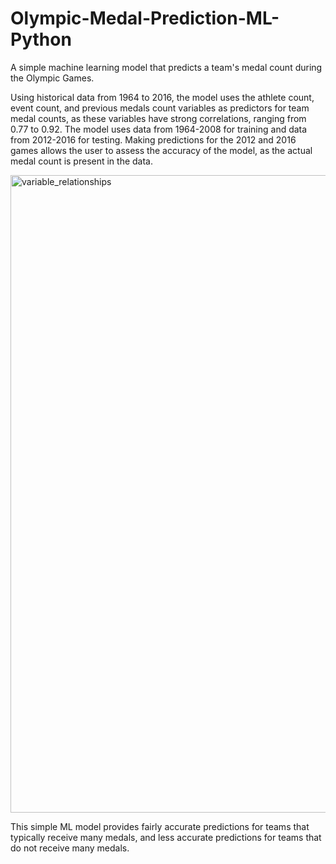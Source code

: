# Olympic-Medal-Prediction-ML-Python

A simple machine learning model that predicts a team's medal count during the Olympic Games.

Using historical data from 1964 to 2016, the model uses the athlete count, event count, and previous medals count variables as predictors for team
medal counts, as these variables have strong correlations, ranging from 0.77 to 0.92. The model uses data from 1964-2008 for training and data from
2012-2016 for testing. Making predictions for the 2012 and 2016 games allows the user to assess the accuracy of the model, as the actual medal count is present in the data.

<img width="1020" alt="variable_relationships" src="https://user-images.githubusercontent.com/98411949/198403571-a055af73-56d9-44f5-a13f-93dab5e1fd5a.png">

This simple ML model provides fairly accurate predictions for teams that typically receive many medals, and less accurate predictions for teams that
do not receive many medals.

